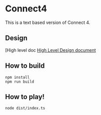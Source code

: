 # Connect4
This is a text based version of Connect 4.

## Design
[High level doc
[High Level Design document](docs/HighLevelDesign.md)

## How to build
```
npm install
npm run build
```

## How to play!
```
node dist/index.ts
```

